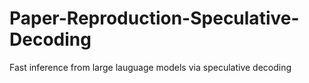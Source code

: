 # Paper-Reproduction-Speculative-Decoding
Fast inference from large lauguage models via speculative decoding
